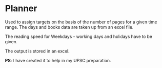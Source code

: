 # Planner

Used to assign targets on the basis of the number of pages for a given time range.
The days and books data are taken up from an excel file.

The reading speed for Weekdays - working days and holidays have to be given.

The output is stored in an excel.

**PS**: I have created it to help in my UPSC preparation.